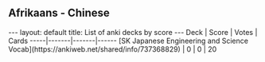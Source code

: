 <h2>Afrikaans  -  Chinese</h2>
---
layout: default
title: List of anki decks by score
---
Deck | Score | Votes | Cards
-----|-------|-------|------
[SK Japanese Engineering and Science Vocab](https://ankiweb.net/shared/info/737368829) | 0 | 0 | 20
